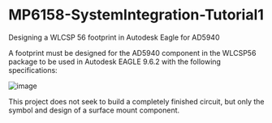 # MP6158-SystemIntegration-Tutorial1
Designing a WLCSP 56 footprint in Autodesk Eagle for AD5940

A footprint must be designed for the AD5940 component in the WLCSP56 package
to be used in Autodesk EAGLE 9.6.2 with the following specifications:

![image](https://github.com/ErickOF/MP6158-SystemIntegration-Tutorial1/blob/main/src/img/56_Ball_WLCSP.png)

This project does not seek to build a completely finished circuit, but only
the symbol and design of a surface mount component.

